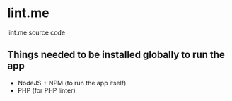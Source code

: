 # lint.me
lint.me source code

## Things needed to be installed globally to run the app
- NodeJS + NPM (to run the app itself)
- PHP (for PHP linter)

